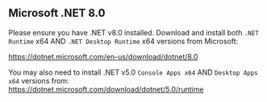 ## Microsoft .NET 8.0

Please ensure you have .NET v8.0 installed. Download and install both `.NET Runtime` x64 AND `.NET Desktop Runtime` x64 versions from Microsoft:

https://dotnet.microsoft.com/en-us/download/dotnet/8.0

You may also need to install .NET v5.0
`Console Apps x64` AND `Desktop Apps x64` versions from:
https://dotnet.microsoft.com/download/dotnet/5.0/runtime
